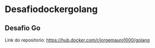 # Desafiodockergolang

## Desafio Go

Link do repositorio: https://hub.docker.com/r/jorgemauro1000/golang
